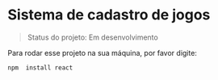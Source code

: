  # Sistema de cadastro de jogos

> Status do projeto: Em desenvolvimento

Para rodar esse projeto  na sua máquina, por favor digite:
```
npm  install react
```

